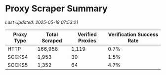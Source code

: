 # Proxy Scraper Summary

_Last Updated: 2025-05-18 07:53:21_

| Proxy Type | Total Scraped | Verified Proxies | Verification Success Rate |
|------------|--------------|------------------|--------------------------|
| HTTP | 166,958 | 1,119 | 0.7% |
| SOCKS4 | 1,953 | 30 | 1.5% |
| SOCKS5 | 1,352 | 64 | 4.7% |

